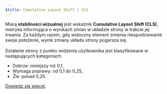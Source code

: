 ```yaml
---
$title: Cumulative Layout Shift | CLS
---
```


Miarą **stabilności wizualnej** jest wskaźnik **Cumulative Layout Shift (CLS)**, metryka informująca o wynikach zmian w układzie strony w trakcie jej trwania. Za każdym razem, gdy widoczny element zmienia niespodziewanie swoje położenie, wynik zmiany układu strony pogarsza się. <br><br> Działanie strony z punktu widzenia użytkownika jest klasyfikowane w następujących kategoriach:

- Dobrze: mniejszy niż 0,1,
- Wymaga poprawy: od 0,1 do 0,25,
- Źle: ponad 0,25.

[Dowiedz się więcej](https://web.dev/cls/).
